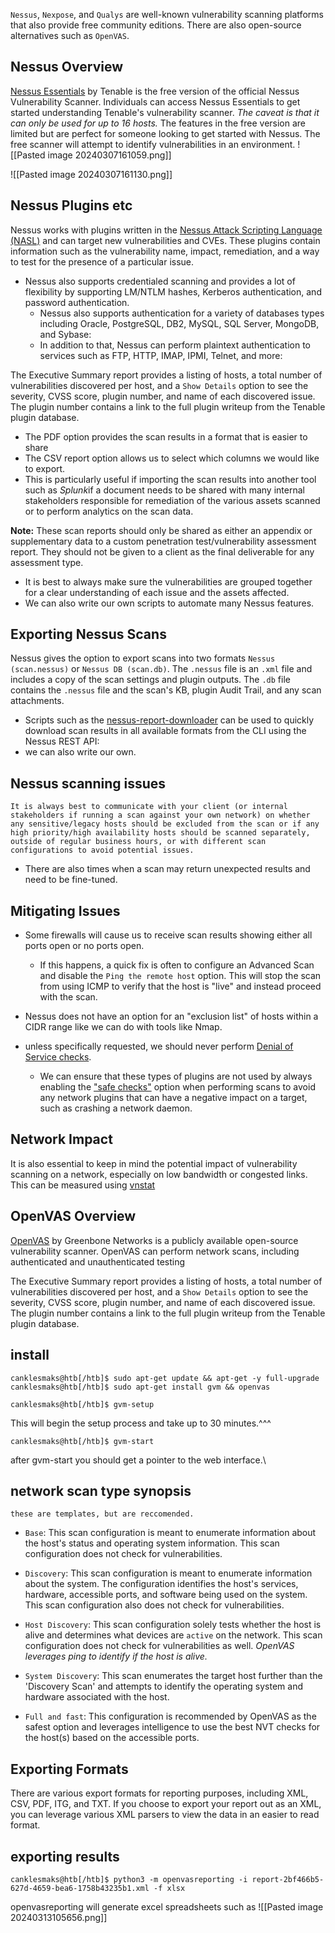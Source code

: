 
`Nessus`, `Nexpose`, and `Qualys` are well-known vulnerability scanning platforms that also provide free community editions. There are also open-source alternatives such as `OpenVAS`.

## Nessus Overview
[Nessus Essentials](https://community.tenable.com/s/article/Nessus-Essentials) by Tenable is the free version of the official Nessus Vulnerability Scanner. Individuals can access Nessus Essentials to get started understanding Tenable's vulnerability scanner. *The caveat is that it can only be used for up to 16 hosts.* The features in the free version are limited but are perfect for someone looking to get started with Nessus. The free scanner will attempt to identify vulnerabilities in an environment.
![[Pasted image 20240307161059.png]]

![[Pasted image 20240307161130.png]]
## Nessus Plugins etc
Nessus works with plugins written in the [Nessus Attack Scripting Language (NASL)](https://en.wikipedia.org/wiki/Nessus_Attack_Scripting_Language) and can target new vulnerabilities and CVEs. These plugins contain information such as the vulnerability name, impact, remediation, and a way to test for the presence of a particular issue.

* Nessus also supports credentialed scanning and provides a lot of flexibility by supporting LM/NTLM hashes, Kerberos authentication, and password authentication.
  * Nessus also supports authentication for a variety of databases types including Oracle, PostgreSQL, DB2, MySQL, SQL Server, MongoDB, and Sybase:
  * In addition to that, Nessus can perform plaintext authentication to services such as FTP, HTTP, IMAP, IPMI, Telnet, and more:
  
 The Executive Summary report provides a listing of hosts, a total number of vulnerabilities discovered per host, and a `Show Details` option to see the severity, CVSS score, plugin number, and name of each discovered issue. The plugin number contains a link to the full plugin writeup from the Tenable plugin database.
 
  * The PDF option provides the scan results in a format that is easier to share
  * The CSV report option allows us to select which columns we would like to export.
  * This is particularly useful if importing the scan results into another tool such as *Splunk*if a document needs to be shared with many internal stakeholders responsible for remediation of the various assets scanned or to perform analytics on the scan data.
  
  **Note:** These scan reports should only be shared as either an appendix or supplementary data to a custom penetration test/vulnerability assessment report. They should not be given to a client as the final deliverable for any assessment type.
  * It is best to always make sure the vulnerabilities are grouped together for a clear understanding of each issue and the assets affected.
  * We can also write our own scripts to automate many Nessus features.
## Exporting Nessus Scans

Nessus gives the option to export scans into two formats `Nessus (scan.nessus)` or `Nessus DB (scan.db)`. The `.nessus` file is an `.xml` file and includes a copy of the scan settings and plugin outputs. The `.db` file contains the `.nessus` file and the scan's KB, plugin Audit Trail, and any scan attachments.

* Scripts such as the [nessus-report-downloader](https://raw.githubusercontent.com/eelsivart/nessus-report-downloader/master/nessus6-report-downloader.rb) can be used to quickly download scan results in all available formats from the CLI using the Nessus REST API:
* we can also write our own.
## Nessus scanning issues

	It is always best to communicate with your client (or internal stakeholders if running a scan against your own network) on whether any sensitive/legacy hosts should be excluded from the scan or if any high priority/high availability hosts should be scanned separately, outside of regular business hours, or with different scan configurations to avoid potential issues.

* There are also times when a scan may return unexpected results and need to be fine-tuned.
## Mitigating Issues
  * Some firewalls will cause us to receive scan results showing either all ports open or no ports open.
	  * If this happens, a quick fix is often to configure an Advanced Scan and disable the `Ping the remote host` option. This will stop the scan from using ICMP to verify that the host is "live" and instead proceed with the scan.

* Nessus does not have an option for an "exclusion list" of hosts within a CIDR range like we can do with tools like Nmap.
* unless specifically requested, we should never perform [Denial of Service checks](https://www.tenable.com/plugins/nessus/families/Denial%20of%20Service).
	* We can ensure that these types of plugins are not used by always enabling the ["safe checks"](https://www.tenable.com/blog/understanding-the-nessus-safe-checks-option) option when performing scans to avoid any network plugins that can have a negative impact on a target, such as crashing a network daemon.

## Network Impact

It is also essential to keep in mind the potential impact of vulnerability scanning on a network, especially on low bandwidth or congested links. This can be measured using [vnstat](https://humdi.net/vnstat/)




## OpenVAS Overview
[OpenVAS](https://www.openvas.org/) by Greenbone Networks is a publicly available open-source vulnerability scanner. OpenVAS can perform network scans, including authenticated and unauthenticated testing
  

The Executive Summary report provides a listing of hosts, a total number of vulnerabilities discovered per host, and a `Show Details` option to see the severity, CVSS score, plugin number, and name of each discovered issue. The plugin number contains a link to the full plugin writeup from the Tenable plugin database.

## install 

```shell-session
canklesmaks@htb[/htb]$ sudo apt-get update && apt-get -y full-upgrade
canklesmaks@htb[/htb]$ sudo apt-get install gvm && openvas
```
```shell-session
canklesmaks@htb[/htb]$ gvm-setup
```

This will begin the setup process and take up to 30 minutes.^^^

```shell-session
canklesmaks@htb[/htb]$ gvm-start
```
after gvm-start you should get a pointer to the web interface.\

## network scan type synopsis
	these are templates, but are reccomended.
- `Base`: This scan configuration is meant to enumerate information about the host's status and operating system information. This scan configuration does not check for vulnerabilities.
    
- `Discovery`: This scan configuration is meant to enumerate information about the system. The configuration identifies the host's services, hardware, accessible ports, and software being used on the system. This scan configuration also does not check for vulnerabilities.
    
- `Host Discovery`: This scan configuration solely tests whether the host is alive and determines what devices are `active` on the network. This scan configuration does not check for vulnerabilities as well. _OpenVAS leverages ping to identify if the host is alive._
    
- `System Discovery`: This scan enumerates the target host further than the 'Discovery Scan' and attempts to identify the operating system and hardware associated with the host.
    
- `Full and fast`: This configuration is recommended by OpenVAS as the safest option and leverages intelligence to use the best NVT checks for the host(s) based on the accessible ports.
## Exporting Formats

There are various export formats for reporting purposes, including XML, CSV, PDF, ITG, and TXT. If you choose to export your report out as an XML, you can leverage various XML parsers to view the data in an easier to read format.

## exporting results 
```shell-session
canklesmaks@htb[/htb]$ python3 -m openvasreporting -i report-2bf466b5-627d-4659-bea6-1758b43235b1.xml -f xlsx
```
openvasreporting will generate excel spreadsheets such as 
![[Pasted image 20240313105656.png]]
